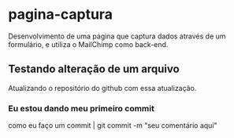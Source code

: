 # pagina-captura
Desenvolvimento de uma página que captura dados através de um formulário, e utiliza o MailChimp como back-end.

## Testando alteração de um arquivo
Atualizando o repositório do github com essa atualização.

### Eu estou dando meu primeiro commit
como eu faço um commit | git commit -m "seu comentário aqui"